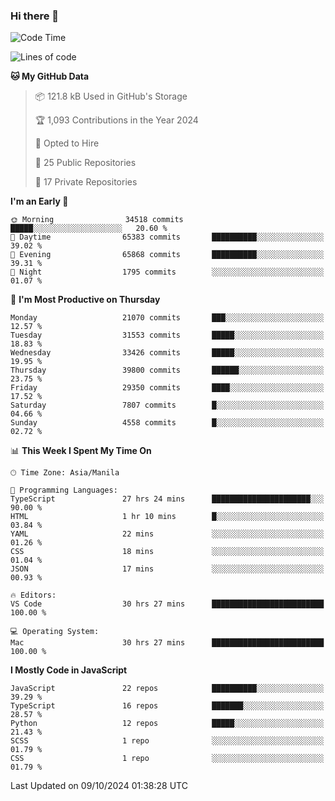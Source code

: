 ### Hi there 👋

<!--START_SECTION:waka-->
![Code Time](http://img.shields.io/badge/Code%20Time-1%2C168%20hrs%204%20mins-blue)

![Lines of code](https://img.shields.io/badge/From%20Hello%20World%20I%27ve%20Written-67.1%20million%20lines%20of%20code-blue)

**🐱 My GitHub Data** 

> 📦 121.8 kB Used in GitHub's Storage 
 > 
> 🏆 1,093 Contributions in the Year 2024
 > 
> 💼 Opted to Hire
 > 
> 📜 25 Public Repositories 
 > 
> 🔑 17 Private Repositories 
 > 
**I'm an Early 🐤** 

```text
🌞 Morning                34518 commits       █████░░░░░░░░░░░░░░░░░░░░   20.60 % 
🌆 Daytime                65383 commits       ██████████░░░░░░░░░░░░░░░   39.02 % 
🌃 Evening                65868 commits       ██████████░░░░░░░░░░░░░░░   39.31 % 
🌙 Night                  1795 commits        ░░░░░░░░░░░░░░░░░░░░░░░░░   01.07 % 
```
📅 **I'm Most Productive on Thursday** 

```text
Monday                   21070 commits       ███░░░░░░░░░░░░░░░░░░░░░░   12.57 % 
Tuesday                  31553 commits       █████░░░░░░░░░░░░░░░░░░░░   18.83 % 
Wednesday                33426 commits       █████░░░░░░░░░░░░░░░░░░░░   19.95 % 
Thursday                 39800 commits       ██████░░░░░░░░░░░░░░░░░░░   23.75 % 
Friday                   29350 commits       ████░░░░░░░░░░░░░░░░░░░░░   17.52 % 
Saturday                 7807 commits        █░░░░░░░░░░░░░░░░░░░░░░░░   04.66 % 
Sunday                   4558 commits        █░░░░░░░░░░░░░░░░░░░░░░░░   02.72 % 
```


📊 **This Week I Spent My Time On** 

```text
🕑︎ Time Zone: Asia/Manila

💬 Programming Languages: 
TypeScript               27 hrs 24 mins      ██████████████████████░░░   90.00 % 
HTML                     1 hr 10 mins        █░░░░░░░░░░░░░░░░░░░░░░░░   03.84 % 
YAML                     22 mins             ░░░░░░░░░░░░░░░░░░░░░░░░░   01.26 % 
CSS                      18 mins             ░░░░░░░░░░░░░░░░░░░░░░░░░   01.04 % 
JSON                     17 mins             ░░░░░░░░░░░░░░░░░░░░░░░░░   00.93 % 

🔥 Editors: 
VS Code                  30 hrs 27 mins      █████████████████████████   100.00 % 

💻 Operating System: 
Mac                      30 hrs 27 mins      █████████████████████████   100.00 % 
```

**I Mostly Code in JavaScript** 

```text
JavaScript               22 repos            ██████████░░░░░░░░░░░░░░░   39.29 % 
TypeScript               16 repos            ███████░░░░░░░░░░░░░░░░░░   28.57 % 
Python                   12 repos            █████░░░░░░░░░░░░░░░░░░░░   21.43 % 
SCSS                     1 repo              ░░░░░░░░░░░░░░░░░░░░░░░░░   01.79 % 
CSS                      1 repo              ░░░░░░░░░░░░░░░░░░░░░░░░░   01.79 % 
```




 Last Updated on 09/10/2024 01:38:28 UTC
<!--END_SECTION:waka-->
